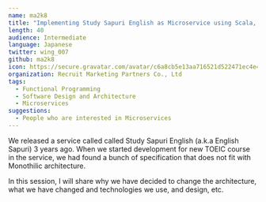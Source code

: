 ```yaml
---
name: ma2k8
title: "Implementing Study Sapuri English as Microservice using Scala, gRPC and Play"
length: 40
audience: Intermediate
language: Japanese
twitter: wing_007
github: ma2k8
icon: https://secure.gravatar.com/avatar/c6a8cb5e13aa716521d522471ec4e4cd?s=48&d=mm&r=g
organization: Recruit Marketing Partners Co., Ltd
tags:
  - Functional Programming
  - Software Design and Architecture
  - Microservices
suggestions:
  - People who are interested in Microservices
---
```

We released a service called called Study Sapuri English (a.k.a English Sapuri) 3 years ago.
When we started development for new TOEIC course in the service, we had found a bunch of specification that does not fit with Monothilic architecture.

In this session, I will share why we have decided to change the architecture, what we have changed and technologies we use, and design, etc.
